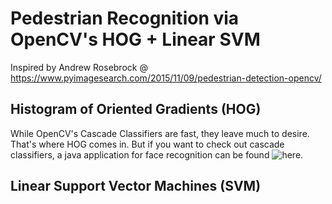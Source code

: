 # Pedestrian Recognition via OpenCV's HOG + Linear SVM
  Inspired by Andrew Rosebrock @ https://www.pyimagesearch.com/2015/11/09/pedestrian-detection-opencv/

## Histogram of Oriented Gradients (HOG)

While OpenCV's Cascade Classifiers are fast, they leave much to desire. That's where HOG comes in. But if you want to check out cascade classifiers, a java application for face recognition can be found ![here](https://github.com/andre91998/JavaBasics/tree/master/FaceDetection).



## Linear Support Vector Machines (SVM)
